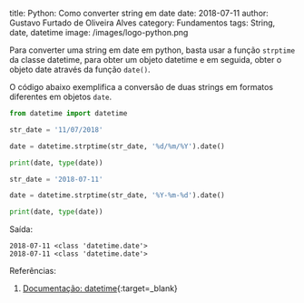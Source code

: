 title: Python: Como converter string em date
date: 2018-07-11
author: Gustavo Furtado de Oliveira Alves
category: Fundamentos
tags: String, date, datetime
image: /images/logo-python.png

Para converter uma string em date em python, basta usar a função `strptime` da classe datetime, para obter um objeto datetime e em seguida, obter o objeto date através da função `date()`.

O código abaixo exemplifica a conversão de duas strings em formatos diferentes em objetos `date`.

```python
from datetime import datetime

str_date = '11/07/2018'

date = datetime.strptime(str_date, '%d/%m/%Y').date()

print(date, type(date))

str_date = '2018-07-11'

date = datetime.strptime(str_date, '%Y-%m-%d').date()

print(date, type(date))
```

Saída:

```
2018-07-11 <class 'datetime.date'>
2018-07-11 <class 'datetime.date'>
```

Referências:

1. [Documentação: datetime](https://docs.python.org/3/library/datetime.html){:target=\_blank}
